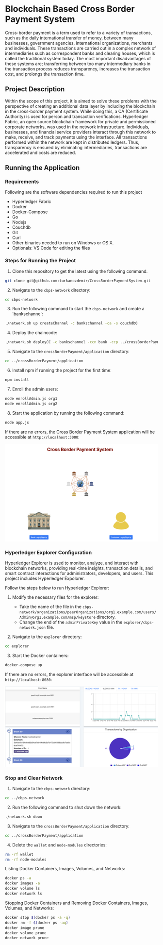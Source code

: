 # Blockchain Based Cross Border Payment System

Cross-border payment is a term used to refer to a variety of transactions, such as the daily international transfer of money, between many businesses, government agencies, international organizations, merchants and individuals. These transactions are carried out in a complex network of intermediaries such as correspondent banks and clearing houses, which is called the traditional system today. The most important disadvantages of these systems are; transferring between too many intermediary banks in the transaction process reduces transparency, increases the transaction cost, and prolongs the transaction time.

## Project Description

Within the scope of this project, it is aimed to solve these problems with the perspective of creating an additional data layer by including the blockchain in the cross-border payment system. While doing this, a CA (Certificate Authority) is used for person and transaction verifications. Hyperledger Fabric, an open source blockchain framework for private and permissioned corporate networks, was used in the network infrastructure. Individuals, businesses, and financial service providers interact through this network to make, receive, and track payments using the interface. All transactions performed within the network are kept in distributed ledgers. Thus, transparency is ensured by eliminating intermediaries, transactions are accelerated and costs are reduced.

## Running the Application

### Requirements

Following are the software dependencies required to run this project

   - Hyperledger Fabric
   - Docker
   - Docker-Compose
   - Go
   - Nodejs 
   - Couchdb
   - Git
   - Curl
   - Other binaries needed to run on Windows or OS X.
   - Optionals: VS Code for editing the files

### Steps for Running the Project

1. Clone this repository to get the latest using the following command.

```bash
git clone git@github.com:turkanozdemir/CrossBorderPaymentSystem.git
```

2. Navigate to the `cbps-network` directory:

```bash
cd cbps-network
```

3. Run the following command to start the `cbps-network` and create a 'bankschanne':

```bash
./network.sh up createChannel -c bankschannel -ca -s couchdb0
```

4. Deploy the chaincode:

```bash
./network.sh deployCC -c bankschannel -ccn bank -ccp ../crossBorderPayment/chaincode-go/ -ccl go -ccep "OR('Org1MSP.peer','Org2MSP.peer')"
```

5. Navigate to the `crossBorderPayment/application` directory:

```bash
cd ../crossBorderPayment/application
```

6. Install npm if running the project for the first time:

```bash
npm install
```

7. Enroll the admin users:

```bash
node enrollAdmin.js org1
node enrollAdmin.js org2
```

8. Start the application by running the following command:

```bash
node app.js
```

If there are no errors, the Cross Border Payment System application will be accessible at `http://localhost:3000`:

![Bank and Customer LogIn/SignUp Page](images/CBPS_Main_Pagea.png)

### Hyperledger Explorer Configuration

Hyperledger Explorer is used to monitor, analyze, and interact with blockchain networks, providing real-time insights, transaction details, and smart contract interactions for administrators, developers, and users. This project includes Hyperledger Expolorer.

Follow the steps below to run Hyperledger Explorer:

1. Modify the necessary files for the explorer:

   - Take the name of the file in the `cbps-network/organizations/peerOrganizations/org1.example.com/users/Admin@org1.example.com/msp/keystore` directory.
   - Change the end of the `adminPrivateKey` value in the `explorer/cbps-network.json` file.

2. Navigate to the `explorer` directory:

```bash
cd explorer
```

3. Start the Docker containers:

```bash
docker-compose up
```

If there are no errors, the explorer interface will be accessible at `http://localhost:8080`:

![Explorer](images/Hyperlegde_Explorer_Main_Page.png)

### Stop and Clear Network

1. Navigate to the `cbps-network` directory:

```bash
cd ../cbps-network
```

2. Run the following command to shut down the network:

```bash
./network.sh down
```

3. Navigate to the `crossBorderPayment/application` directory:

```bash
cd ../crossBorderPayment/application
```

4. Delete the `wallet` and `node-modules` directories:

```bash
rm -rf wallet
rm -rf node-modules
```

Listing Docker Containers, Images, Volumes, and Networks:

```bash
docker ps -a
docker images -a
docker volume ls
docker network ls
```

Stopping Docker Containers and Removing Docker Containers, Images, Volumes, and Networks:

```bash
docker stop $(docker ps -a -q)
docker rm -f $(docker ps -aq)
docker image prune 
docker volume prune
docker network prune
```
